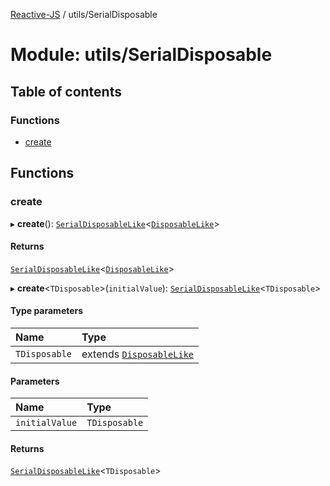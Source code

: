 [Reactive-JS](../README.md) / utils/SerialDisposable

# Module: utils/SerialDisposable

## Table of contents

### Functions

- [create](utils_SerialDisposable.md#create)

## Functions

### create

▸ **create**(): [`SerialDisposableLike`](../interfaces/utils.SerialDisposableLike.md)<[`DisposableLike`](../interfaces/utils.DisposableLike.md)\>

#### Returns

[`SerialDisposableLike`](../interfaces/utils.SerialDisposableLike.md)<[`DisposableLike`](../interfaces/utils.DisposableLike.md)\>

▸ **create**<`TDisposable`\>(`initialValue`): [`SerialDisposableLike`](../interfaces/utils.SerialDisposableLike.md)<`TDisposable`\>

#### Type parameters

| Name | Type |
| :------ | :------ |
| `TDisposable` | extends [`DisposableLike`](../interfaces/utils.DisposableLike.md) |

#### Parameters

| Name | Type |
| :------ | :------ |
| `initialValue` | `TDisposable` |

#### Returns

[`SerialDisposableLike`](../interfaces/utils.SerialDisposableLike.md)<`TDisposable`\>
